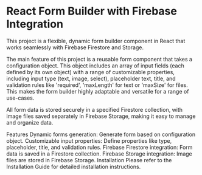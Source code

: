 # React Form Builder with Firebase Integration

This project is a flexible, dynamic form builder component in React that works seamlessly with Firebase Firestore and Storage.

The main feature of this project is a reusable form component that takes a configuration object. This object includes an array of input fields (each defined by its own object) with a range of customizable properties, including input type (text, image, select), placeholder text, title, and validation rules like 'required', 'maxLength' for text or 'maxSize' for files. This makes the form builder highly adaptable and versatile for a range of use-cases.

All form data is stored securely in a specified Firestore collection, with image files saved separately in Firebase Storage, making it easy to manage and organize data.

Features
Dynamic forms generation: Generate form based on configuration object.
Customizable input properties: Define properties like type, placeholder, title, and validation rules.
Firebase Firestore integration: Form data is saved in a Firestore collection.
Firebase Storage integration: Image files are stored in Firebase Storage.
Installation
Please refer to the Installation Guide for detailed installation instructions.
